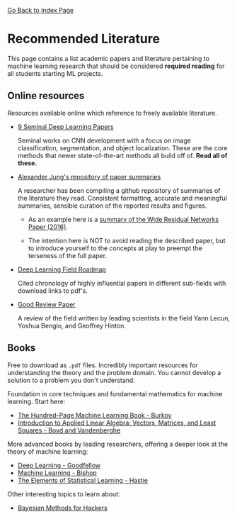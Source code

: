 [Go Back to Index Page](./README.md)

# Recommended Literature

This page contains a list academic papers and literature pertaining to machine learning research that should be considered **required reading** for all students starting ML projects.

## Online resources

Resources available online which reference to freely available literature. 

- [9 Seminal Deep Learning Papers](https://adeshpande3.github.io/adeshpande3.github.io/The-9-Deep-Learning-Papers-You-Need-To-Know-About.html)

  Seminal works on CNN development with a focus on image classification, segmentation, and object localization. These are the core methods that newer state-of-the-art methods all build off of. **Read all of these.**

- [Alexander Jung's repository of paper summaries](https://github.com/aleju/papers)

  A researcher has been compiling a github repository of summaries of the literature they read. Consistent formatting, accurate and meaningful summaries, sensible curation of the reported results and figures. 

  - As an example here is a [summary of the Wide Residual Networks Paper (2016)](https://github.com/aleju/papers/blob/master/neural-nets/Wide_Residual_Networks.md). 

  - The intention here is NOT to avoid reading the described paper, but to introduce yourself to the concepts at play to preempt the terseness of the full paper.

- [Deep Learning Field Roadmap](https://github.com/floodsung/Deep-Learning-Papers-Reading-Roadmap)

  Cited chronology of highly influential papers in different sub-fields with download links to pdf's.

- [Good Review Paper](http://www.cs.toronto.edu/~hinton/absps/NatureDeepReview.pdf)

  A review of the field written by leading scientists in the field Yann Lecun, Yoshua Bengio, and Geoffrey Hinton. 



## Books

Free to download as `.pdf` files. Incredibly important resources for understanding the theory and the problem domain. You cannot develop a solution to a problem you don't understand.

Foundation in core techniques and fundamental mathematics for machine learning. Start here:
- [The Hundred-Page Machine Learning Book - Burkov](http://themlbook.com/wiki/doku.php)
- [Introduction to Applied Linear Algebra: Vectors, Matrices, and Least Squares - Boyd and Vandenberghe](http://vmls-book.stanford.edu/)

More advanced books by leading researchers, offering a deeper look at the theory of machine learning:
- [Deep Learning - Goodfellow](https://github.com/janishar/mit-deep-learning-book-pdf)
- [Machine Learning - Bishop](http://users.isr.ist.utl.pt/~wurmd/Livros/school/Bishop%20-%20Pattern%20Recognition%20And%20Machine%20Learning%20-%20Springer%20%202006.pdf)
- [The Elements of Statistical Learning - Hastie](https://web.stanford.edu/~hastie/Papers/ESLII.pdf)

Other interesting topics to learn about:

- [Bayesian Methods for Hackers](http://camdavidsonpilon.github.io/Probabilistic-Programming-and-Bayesian-Methods-for-Hackers/)